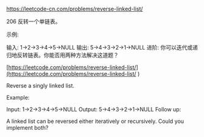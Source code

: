 [ https://leetcode-cn.com/problems/reverse-linked-list/ ](https://leetcode-cn.com/problems/reverse-linked-list/ )

206 反转一个单链表。

示例:

输入: 1->2->3->4->5->NULL
输出: 5->4->3->2->1->NULL
进阶:
你可以迭代或递归地反转链表。你能否用两种方法解决这道题？

[https://leetcode.com/problems/reverse-linked-list/](https://leetcode.com/problems/reverse-linked-list/ )

Reverse a singly linked list.

Example:

Input: 1->2->3->4->5->NULL
Output: 5->4->3->2->1->NULL
Follow up:

A linked list can be reversed either iteratively or recursively. Could you implement both?
